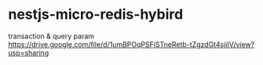 # nestjs-micro-redis-hybird

transaction & query param
https://drive.google.com/file/d/1umBPOqPSFjSTneRetb-tZgzdGt4sjiIV/view?usp=sharing

